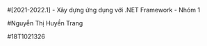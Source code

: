 #[2021-2022.1] - Xây dựng ứng dụng với .NET Framework - Nhóm 1

#Nguyễn Thị Huyền Trang

#18T1021326
